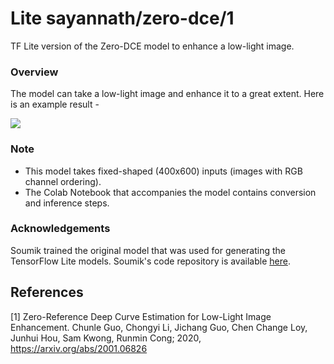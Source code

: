 # Lite sayannath/zero-dce/1
TF Lite version of the Zero-DCE model to enhance a low-light image.

<!-- asset-path: https://github.com/sayannath/Zero-DCE-TFLite/releases/download/0.0.2/zero-dce.tflite -->
<!-- dataset: lol -->
<!-- task: image-super-resolution -->
<!-- network-architecture: other -->
<!-- fine-tunable: false -->
<!-- license: apache-2.0 -->
<!-- parent-model: sayannath/zero-dce/1 -->
<!-- colab: https://colab.research.google.com/github/sayannath/Zero-DCE-TFLite/blob/main/src/ZERO_DCE_TFLite.ipynb -->

### Overview
The model can take a low-light image and enhance it to a great extent. Here is an example result -

![](https://i.imgur.com/mBFhXxy.png)

### Note
- This model takes fixed-shaped (400x600) inputs (images with RGB channel ordering).
- The Colab Notebook that accompanies the model contains conversion and inference steps.

### Acknowledgements
Soumik trained the original model that was used for generating the TensorFlow Lite models. Soumik's code repository is available [here](https://github.com/soumik12345/Zero-DCE).

References
--------------
[1] Zero-Reference Deep Curve Estimation for Low-Light Image Enhancement. Chunle Guo, Chongyi Li, Jichang Guo, Chen Change Loy, Junhui Hou, Sam Kwong, Runmin Cong; 2020, https://arxiv.org/abs/2001.06826